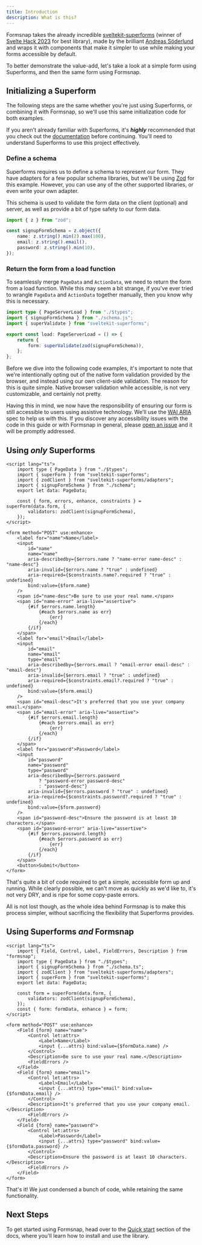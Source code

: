 ```yaml
---
title: Introduction
description: What is this?
---
```


<script>
	import { Steps, Callout } from "$lib/components"
</script>

Formsnap takes the already incredible [sveltekit-superforms](https://github.com/ciscoheat/sveltekit-superforms) (winner of [Svelte Hack 2023](https://hack.sveltesociety.dev/winners) for best library), made by the brilliant [Andreas Söderlund](https://github.com/ciscoheat) and wraps it with components that make it simpler to use while making your forms accessible by default.

To better demonstrate the value-add, let's take a look at a simple form using Superforms, and then the same form using Formsnap.

## Initializing a Superform

The following steps are the same whether you're just using Superforms, or combining it with Formsnap, so we'll use this same initialization code for both examples.

If you aren't already familiar with Superforms, it's **_highly_** recommended that you check out the [documentation](https://superforms.rocks) before continuing. You'll need to understand Superforms to use this project effectively.

<Steps>

### Define a schema

Superforms requires us to define a schema to represent our form. They have adapters for a few popular schema libraries, but we'll be using [Zod](https://zod.dev) for this example. However, you can use any of the other supported libraries, or even write your own adapter.

This schema is used to validate the form data on the client (optional) and server, as well as provide a bit of type safety to our form data.

```ts title="src/routes/sign-up/schema.ts"
import { z } from "zod";

const signupFormSchema = z.object({
	name: z.string().min(2).max(100),
	email: z.string().email(),
	password: z.string().min(10),
});
```

### Return the form from a load function

To seamlessly merge `PageData` and `ActionData`, we need to return the form from a load function. While this may seem a bit strange, if you've ever tried to wrangle `PageData` and `ActionData` together manually, then you know why this is necessary.

```ts title="src/routes/sign-up/+page.server.ts" showLineNumbers
import type { PageServerLoad } from "./$types";
import { signupFormSchema } from "./schema.js";
import { superValidate } from "sveltekit-superforms";

export const load: PageServerLoad = () => {
	return {
		form: superValidate(zod(signupFormSchema)),
	};
};
```

</Steps>

Before we dive into the following code examples, it's important to note that we're intentionally opting out of the native form validation provided by the browser, and instead using our own client-side validation. The reason for this is quite simple. Native browser validation while accessible, is not very customizable, and certainly not pretty.

Having this in mind, we now have the responsibility of ensuring our form is still accessible to users using assistive technology. We'll use the [WAI ARIA](https://www.w3.org/WAI/standards-guidelines/aria/) spec to help us with this. If you discover any accessibility issues with the code in this guide or with Formsnap in general, please [open an issue](https://github.com/huntabyte/formsnap/issues/new) and it will be promptly addressed.

## Using _only_ Superforms

```svelte title="src/routes/sign-up/+page.svelte" showLineNumbers
<script lang="ts">
	import type { PageData } from "./$types";
	import { superForm } from "sveltekit-superforms";
	import { zodClient } from "sveltekit-superforms/adapters";
	import { signupFormSchema } from "./schema";
	export let data: PageData;

	const { form, errors, enhance, constraints } = superForm(data.form, {
		validators: zodClient(signupFormSchema),
	});
</script>

<form method="POST" use:enhance>
	<label for="name">Name</label>
	<input
		id="name"
		name="name"
		aria-describedby={$errors.name ? "name-error name-desc" : "name-desc"}
		aria-invalid={$errors.name ? "true" : undefined}
		aria-required={$constraints.name?.required ? "true" : undefined}
		bind:value={$form.name}
	/>
	<span id="name-desc">Be sure to use your real name.</span>
	<span id="name-error" aria-live="assertive">
		{#if $errors.name.length}
			{#each $errors.name as err}
				{err}
			{/each}
		{/if}
	</span>
	<label for="email">Email</label>
	<input
		id="email"
		name="email"
		type="email"
		aria-describedby={$errors.email ? "email-error email-desc" : "email-desc"}
		aria-invalid={$errors.email ? "true" : undefined}
		aria-required={$constraints.email?.required ? "true" : undefined}
		bind:value={$form.email}
	/>
	<span id="email-desc">It's preferred that you use your company email.</span>
	<span id="email-error" aria-live="assertive">
		{#if $errors.email.length}
			{#each $errors.email as err}
				{err}
			{/each}
		{/if}
	</span>
	<label for="password">Password</label>
	<input
		id="password"
		name="password"
		type="password"
		aria-describedby={$errors.password
			? "password-error password-desc"
			: "password-desc"}
		aria-invalid={$errors.password ? "true" : undefined}
		aria-required={$constraints.password?.required ? "true" : undefined}
		bind:value={$form.password}
	/>
	<span id="password-desc">Ensure the password is at least 10 characters.</span>
	<span id="password-error" aria-live="assertive">
		{#if $errors.password.length}
			{#each $errors.password as err}
				{err}
			{/each}
		{/if}
	</span>
	<button>Submit</button>
</form>
```

That's quite a bit of code required to get a simple, accessible form up and running. While clearly possible, we can't move as quickly as we'd like to, it's not very DRY, and is ripe for some copy-paste errors.

All is not lost though, as the whole idea behind Formsnap is to make this process simpler, without sacrificing the flexibility that Superforms provides.

## Using Superforms _and_ Formsnap

```svelte title="src/routes/sign-up/+page.svelte" showLineNumbers
<script lang="ts">
	import { Field, Control, Label, FieldErrors, Description } from "formsnap";
	import type { PageData } from "./$types";
	import { signupFormSchema } from "./schema.ts";
	import { zodClient } from "sveltekit-superforms/adapters";
	import { superForm } from "sveltekit-superforms";
	export let data: PageData;

	const form = superForm(data.form, {
		validators: zodClient(signupFormSchema),
	});
	const { form: formData, enhance } = form;
</script>

<form method="POST" use:enhance>
	<Field {form} name="name">
		<Control let:attrs>
			<Label>Name</Label>
			<input {...attrs} bind:value={$formData.name} />
		</Control>
		<Description>Be sure to use your real name.</Description>
		<FieldErrors />
	</Field>
	<Field {form} name="email">
		<Control let:attrs>
			<Label>Email</Label>
			<input {...attrs} type="email" bind:value={$formData.email} />
		</Control>
		<Description>It's preferred that you use your company email.</Description>
		<FieldErrors />
	</Field>
	<Field {form} name="password">
		<Control let:attrs>
			<Label>Password</Label>
			<input {...attrs} type="password" bind:value={$formData.password} />
		</Control>
		<Description>Ensure the password is at least 10 characters.</Description>
		<FieldErrors />
	</Field>
</form>
```

That's it! We just condensed a bunch of code, while retaining the same functionality.

## Next Steps

To get started using Formsnap, head over to the [Quick start](/docs/quick-start) section of the docs, where you'll learn how to install and use the library.
